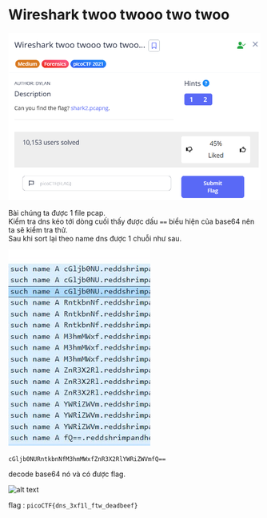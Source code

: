 # Wireshark twoo twooo two twoo

![alt text](image.png)

Bài chúng ta được 1 file pcap. <br> Kiểm tra dns kéo tới dòng cuối thấy được dấu ```==``` biểu hiện của base64 nên ta sẽ kiểm tra thử.<br> Sau khi sort lại theo name dns được 1 chuỗi như sau.

![alt text](image-1.png)

```cGljb0NURntkbnNfM3hmMWxfZnR3X2RlYWRiZWVmfQ==```

decode base64 nó và có được flag.

![alt text](image-2.png)

flag : ```picoCTF{dns_3xf1l_ftw_deadbeef}```